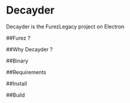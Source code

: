 # Decayder
Decayder is the FurezLegacy project on Electron

##Furez ?

##Why Decayder ?

##Binary

##Requirements

##Install

##Build

